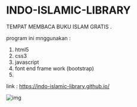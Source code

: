 # INDO-ISLAMIC-LIBRARY
TEMPAT MEMBACA BUKU ISLAM GRATIS .

program ini mnggunakan :
1. html5
2. css3
3. javascript
4. font end frame work (bootstrap)
5. 

link : https://indo-islamic-library.github.io/

![img](https://github.com/INDO-ISLAMIC-LIBRARY/INDO-ISLAMIC-LIBRARY.github.io/blob/main/img-app.png)


